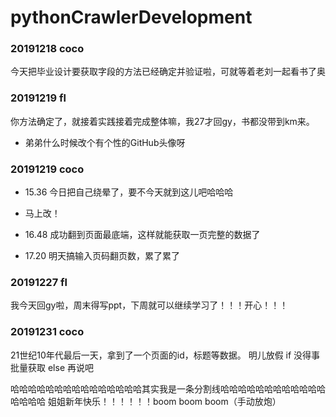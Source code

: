 # pythonCrawlerDevelopment


### 20191218 coco

今天把毕业设计要获取字段的方法已经确定并验证啦，可就等着老刘一起看书了奥

### 20191219 fl

你方法确定了，就接着实践接着完成整体嘛，我27才回gy，书都没带到km来。

- 弟弟什么时候改个有个性的GitHub头像呀

### 20191219 coco
- 15.36 今日把自己绕晕了，要不今天就到这儿吧哈哈哈

- 马上改！

- 16.48 成功翻到页面最底端，这样就能获取一页完整的数据了

- 17.20 明天搞输入页码翻页数，累了累了

### 20191227 fl

我今天回gy啦，周末得写ppt，下周就可以继续学习了！！！开心！！！

### 20191231 coco
21世纪10年代最后一天，拿到了一个页面的id，标题等数据。
明儿放假 if 没得事
            批量获取
        else
            再说吧
            
哈哈哈哈哈哈哈哈哈哈哈哈哈哈哈其实我是一条分割线哈哈哈哈哈哈哈哈哈哈哈哈哈哈哈哈
姐姐新年快乐！！！！！！boom boom boom（手动放炮）